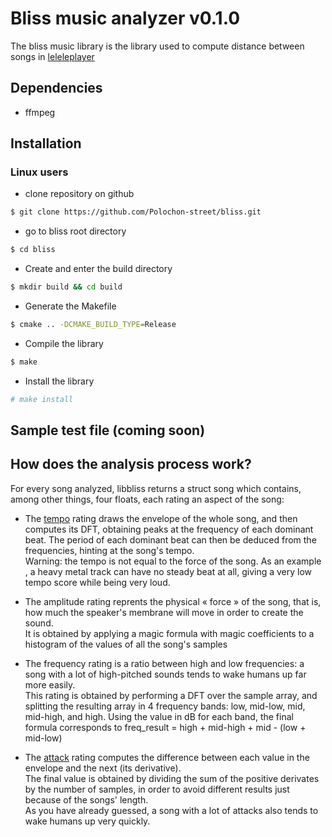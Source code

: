 # Bliss music analyzer v0.1.0
The bliss music library is the library used to compute distance between songs in [leleleplayer](https://github.com/Polochon-street/leleleplayer)

## Dependencies
* ffmpeg

## Installation

### Linux users 

* clone repository on github
```bash
$ git clone https://github.com/Polochon-street/bliss.git
```
* go to bliss root directory
```bash
$ cd bliss 
```
* Create and enter the build directory
```bash
$ mkdir build && cd build
```
* Generate the Makefile
```bash
$ cmake .. -DCMAKE_BUILD_TYPE=Release
```
* Compile the library
```bash
$ make
```
* Install the library 
```bash
# make install 
```

## Sample test file (coming soon)

## How does the analysis process work?

For every song analyzed, libbliss returns a struct song which contains, among other things, 
four floats, each rating an aspect of the song:

* The [tempo](https://en.wikipedia.org/wiki/Tempo "link to wikipedia") rating draws the envelope of the whole song, and then computes its DFT, obtaining peaks at the frequency of each dominant beat. 
The period of each dominant beat can then be deduced from the frequencies, hinting at the song's tempo.<br />
Warning: the tempo is not equal to the force of the song. As an example , a heavy metal track can have no steady beat at all, giving a very low tempo score while being very loud.

* The amplitude rating reprents the physical « force » of the song, that is, how much the speaker's membrane will move in order to create the sound.<br />
It is obtained by applying a magic formula with magic coefficients to a histogram of the values of all the song's samples

* The frequency rating is a ratio between high and low frequencies: a song with a lot of high-pitched sounds tends to wake humans up far more easily.<br />
This rating is obtained by performing a DFT over the sample array, and splitting the resulting array in 4 frequency bands: low, mid-low, mid, mid-high, and high.
Using the value in dB for each band, the final formula corresponds to freq\_result = high + mid-high + mid - (low + mid-low)

* The [attack](https://en.wikipedia.org/wiki/Synthesizer#ADSR_envelope "link to wikipedia") rating computes the difference between each value in the envelope and the next (its derivative).<br />
The final value is obtained by dividing the sum of the positive derivates by the number of samples, in order to avoid different results just because of the songs' length.<br />
As you have already guessed, a song with a lot of attacks also tends to wake humans up very quickly.


